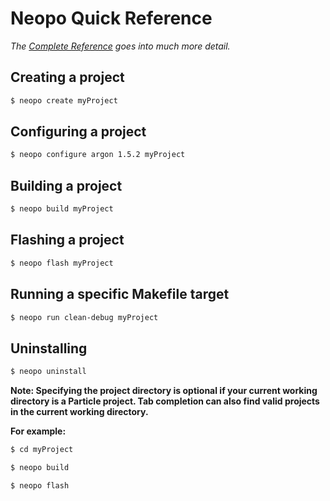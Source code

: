 
# Neopo Quick Reference

*The [Complete Reference](full-docs.md) goes into much more detail.*

## Creating a project

```bash
$ neopo create myProject
```

## Configuring a project

```bash
$ neopo configure argon 1.5.2 myProject
```

## Building a project

```bash
$ neopo build myProject
```

## Flashing a project

```bash
$ neopo flash myProject
```

## Running a specific Makefile target

```bash
$ neopo run clean-debug myProject
```

## Uninstalling

```bash
$ neopo uninstall
```

**Note: Specifying the project directory is optional if your current working directory is a Particle project. Tab completion can also find valid projects in the current working directory.**

**For example:**

```bash
$ cd myProject

$ neopo build

$ neopo flash
```